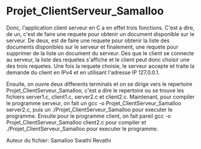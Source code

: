 # Projet_ClientServeur_Samalloo

Donc, l'application client serveur en C a en effet trois fonctions. 
C'est a dire, de un, c'est de faire une requete pour obtenir un document disponible sur le serveur.
De deux, est de faire une requete pour obtenir la liste des documents disponibles sur le serveur et finalement, une requete pour supprimer de la liste un document du serveur.
Des que le client se connecte au serveur, la liste des requetes s'affiche et le client peut donc choisir une des trois requetes. 
Une fois la requete choisie, le serveur accepte et traite la demande du client en IPv4 et en utilisant l'adresse IP 127.0.0.1.

Ensuite, on ouvre deux differents terminals et on se dirige vers le repertoire Projet_ClientServeur_Samalloo, c'est a dire le repertoire ou se trouve les fichiers server1.c, client1.c, server2.c et client2.c. 
Maintenant, pour compiler le programme serveur, on fait un gcc -o Projet_ClientServeur_Samalloo server2.c, puis un ./Projet_ClientServeur_Samalloo pour executer le programme. 
Ensuite pour le programme client, on fait pareil gcc -o Projet_ClientServeur_Samalloo client2.c pour compiler et ./Projet_ClientServeur_Samalloo pour executer le programme.

Auteur du fichier: Samalloo Swathi Revathi
